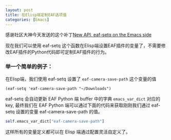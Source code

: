 ```yaml
---
layout: post
title: 在Elisp端定制EAF选项值
categories: [Emacs]
---
```


感谢社区大神今天发送的这个补丁[New API, eaf-setq on the Emacs side](https://github.com/manateelazycat/emacs-application-framework/pull/86/files)

现在我们可以使用 eaf-setq 这个函数在Elisp端设置EAF插件的变量了，不需要修改EAF插件的Python代码即可定制EAF插件的行为。

### 举一个简单的例子：

在Elisp端，我们使用 eaf-setq 设置了 ```eaf-camera-save-path``` 这个变量的值

```Elisp
(eaf-setq 'eaf-camera-save-path "~/Downloads")
```

eaf-setq 会自动更新 EAF Python 端 buffer 中的字典 ```emacs_var_dict``` 对应的 key, 最终我们在 EAF Python 端可以通过下面的代码来获取刚刚我们通过 eaf-setq 设置的变量 eaf-camera-save-path 的值。

```Python
self.emacs_var_dict["eaf-camera-save-path"]
```

这样所有的变量定义都可以在 Elisp 端通过配置灵活自定义了。
